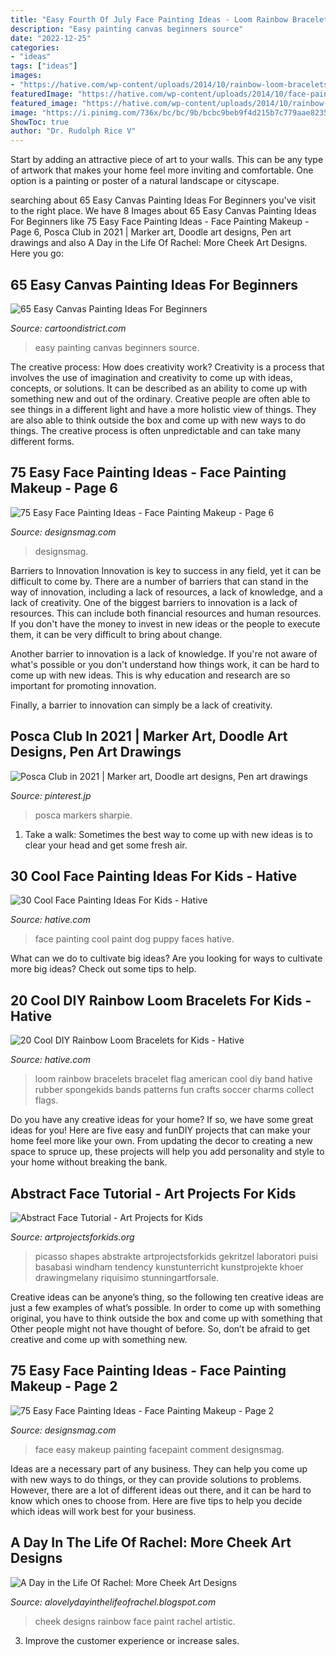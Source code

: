 ```yaml
---
title: "Easy Fourth Of July Face Painting Ideas - Loom Rainbow Bracelets Bracelet Flag American Cool Diy Band Hative Rubber Spongekids Bands Patterns Fun Crafts Soccer Charms Collect Flags"
description: "Easy painting canvas beginners source"
date: "2022-12-25"
categories:
- "ideas"
tags: ["ideas"]
images:
- "https://hative.com/wp-content/uploads/2014/10/rainbow-loom-bracelets/12-american-flag-rainbow-loom-bracelet.jpg"
featuredImage: "https://hative.com/wp-content/uploads/2014/10/face-painting-ideas-for-kids/1-puppy-dog-face-paint.jpg"
featured_image: "https://hative.com/wp-content/uploads/2014/10/rainbow-loom-bracelets/12-american-flag-rainbow-loom-bracelet.jpg"
image: "https://i.pinimg.com/736x/bc/bc/9b/bcbc9beb9f4d215b7c779aae82355d13.jpg"
ShowToc: true
author: "Dr. Rudolph Rice V"
---
```



Start by adding an attractive piece of art to your walls. This can be any type of artwork that makes your home feel more inviting and comfortable. One option is a painting or poster of a natural landscape or cityscape.

	

		
searching about 65 Easy Canvas Painting Ideas For Beginners you've visit to the right place. We have 8 Images about 65 Easy Canvas Painting Ideas For Beginners like 75 Easy Face Painting Ideas - Face Painting Makeup - Page 6, Posca Club in 2021 | Marker art, Doodle art designs, Pen art drawings and also A Day in the Life Of Rachel: More Cheek Art Designs. Here you go:
		
    
## 65 Easy Canvas Painting Ideas For Beginners

<img loading=lazy src="http://www.cartoondistrict.com/wp-content/uploads/2017/06/Easy-Canvas-Painting-Ideas-For-Beginners0161.jpg" onerror="this.onerror=null;this.src='https://tse1.mm.bing.net/th?id=OIP.gvRtynj-88739wzw9ZxBqAHaJY&amp;pid=15.1';" alt="65 Easy Canvas Painting Ideas For Beginners">

_Source: cartoondistrict.com_

>easy painting canvas beginners source. 

	

The creative process: How does creativity work?
Creativity is a process that involves the use of imagination and creativity to come up with ideas, concepts, or solutions. It can be described as an ability to come up with something new and out of the ordinary. Creative people are often able to see things in a different light and have a more holistic view of things. They are also able to think outside the box and come up with new ways to do things. The creative process is often unpredictable and can take many different forms.

    
## 75 Easy Face Painting Ideas - Face Painting Makeup - Page 6

<img loading=lazy src="https://www.designsmag.com/wp-content/uploads/2016/07/easy-facepaint-ideas-face-makeup-designsmag-032-810x1155.jpg" onerror="this.onerror=null;this.src='https://tse4.mm.bing.net/th?id=OIP.NVQSqT8HE_XcsYN0yRoMDAHaKj&amp;pid=15.1';" alt="75 Easy Face Painting Ideas - Face Painting Makeup - Page 6">

_Source: designsmag.com_

>designsmag. 

	

Barriers to Innovation
Innovation is key to success in any field, yet it can be difficult to come by. There are a number of barriers that can stand in the way of innovation, including a lack of resources, a lack of knowledge, and a lack of creativity.
One of the biggest barriers to innovation is a lack of resources. This can include both financial resources and human resources. If you don't have the money to invest in new ideas or the people to execute them, it can be very difficult to bring about change.

Another barrier to innovation is a lack of knowledge. If you're not aware of what's possible or you don't understand how things work, it can be hard to come up with new ideas. This is why education and research are so important for promoting innovation.

Finally, a barrier to innovation can simply be a lack of creativity.

    
## Posca Club In 2021 | Marker Art, Doodle Art Designs, Pen Art Drawings

<img loading=lazy src="https://i.pinimg.com/736x/bc/bc/9b/bcbc9beb9f4d215b7c779aae82355d13.jpg" onerror="this.onerror=null;this.src='https://tse2.mm.bing.net/th?id=OIP.RoJ660vvzGixZkwhZogmvgHaHa&amp;pid=15.1';" alt="Posca Club in 2021 | Marker art, Doodle art designs, Pen art drawings">

_Source: pinterest.jp_

>posca markers sharpie. 

	

1. Take a walk: Sometimes the best way to come up with new ideas is to clear your head and get some fresh air.

    
## 30 Cool Face Painting Ideas For Kids - Hative

<img loading=lazy src="https://hative.com/wp-content/uploads/2014/10/face-painting-ideas-for-kids/1-puppy-dog-face-paint.jpg" onerror="this.onerror=null;this.src='https://tse3.mm.bing.net/th?id=OIP.M-ek1_2uZj1aiXxr_-w6dgHaIT&amp;pid=15.1';" alt="30 Cool Face Painting Ideas For Kids - Hative">

_Source: hative.com_

>face painting cool paint dog puppy faces hative. 

	

What can we do to cultivate big ideas?
Are you looking for ways to cultivate more big ideas? Check out some tips to help.

    
## 20 Cool DIY Rainbow Loom Bracelets For Kids - Hative

<img loading=lazy src="https://hative.com/wp-content/uploads/2014/10/rainbow-loom-bracelets/12-american-flag-rainbow-loom-bracelet.jpg" onerror="this.onerror=null;this.src='https://tse3.mm.bing.net/th?id=OIP.ycLOG1zE6SaQGJChrbnungHaJ6&amp;pid=15.1';" alt="20 Cool DIY Rainbow Loom Bracelets for Kids - Hative">

_Source: hative.com_

>loom rainbow bracelets bracelet flag american cool diy band hative rubber spongekids bands patterns fun crafts soccer charms collect flags. 

	

Do you have any creative ideas for your home? If so, we have some great ideas for you! Here are five easy and funDIY projects that can make your home feel more like your own. From updating the decor to creating a new space to spruce up, these projects will help you add personality and style to your home without breaking the bank.

    
## Abstract Face Tutorial - Art Projects For Kids

<img loading=lazy src="https://www.artprojectsforkids.org/wp-content/uploads/2015/07/Abstract-Face-Watercolor-232x300.jpg" onerror="this.onerror=null;this.src='https://tse2.mm.bing.net/th?id=OIP.6VTh0I6v0JQ9aOQOlT0suAAAAA&amp;pid=15.1';" alt="Abstract Face Tutorial - Art Projects for Kids">

_Source: artprojectsforkids.org_

>picasso shapes abstrakte artprojectsforkids gekritzel laboratori puisi basabasi windham tendency kunstunterricht kunstprojekte khoer drawingmelany riquisimo stunningartforsale. 

	

Creative ideas can be anyone’s thing, so the following ten creative ideas are just a few examples of what’s possible. In order to come up with something original, you have to think outside the box and come up with something that Other people might not have thought of before. So, don’t be afraid to get creative and come up with something new.

    
## 75 Easy Face Painting Ideas - Face Painting Makeup - Page 2

<img loading=lazy src="https://www.designsmag.com/wp-content/uploads/2016/07/easy-facepaint-ideas-face-makeup-designsmag-004.jpg" onerror="this.onerror=null;this.src='https://tse2.mm.bing.net/th?id=OIP.f6jZzFRVC2tImRcaksZicwHaJ5&amp;pid=15.1';" alt="75 Easy Face Painting Ideas - Face Painting Makeup - Page 2">

_Source: designsmag.com_

>face easy makeup painting facepaint comment designsmag. 

	

Ideas are a necessary part of any business. They can help you come up with new ways to do things, or they can provide solutions to problems. However, there are a lot of different ideas out there, and it can be hard to know which ones to choose from. Here are five tips to help you decide which ideas will work best for your business.

    
## A Day In The Life Of Rachel: More Cheek Art Designs

<img loading=lazy src="http://4.bp.blogspot.com/-70lR3gHyCQ8/Te5PDrz1Y_I/AAAAAAAAAU4/cy1e5jnthUE/s1600/P1020985.JPG" onerror="this.onerror=null;this.src='https://tse4.mm.bing.net/th?id=OIP.fzGSf9U_kVSl5TCCzMySigHaJ4&amp;pid=15.1';" alt="A Day in the Life Of Rachel: More Cheek Art Designs">

_Source: alovelydayinthelifeofrachel.blogspot.com_

>cheek designs rainbow face paint rachel artistic. 

	

3. Improve the customer experience or increase sales.

